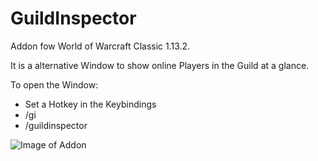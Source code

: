 # GuildInspector
Addon fow World of Warcraft Classic 1.13.2.

It is a alternative Window to show online Players in the Guild at a glance.

To open the Window:
* Set a Hotkey in the Keybindings
* /gi
* /guildinspector

![Image of Addon](https://i.imgur.com/VzQevtz.png)
